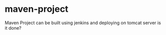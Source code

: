# maven-project

Maven Project can be built using jenkins and deploying on tomcat server is it done?
